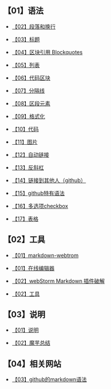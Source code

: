 ## 【01】语法

+ <a target="_blank" href="https://moyuling.github.io/blog/menu/markdown/【01】语法/【02】段落和换行.html">【02】段落和换行</a>

+ <a target="_blank" href="https://moyuling.github.io/blog/menu/markdown/【01】语法/【03】标题.html">【03】标题</a>

+ <a target="_blank" href="https://moyuling.github.io/blog/menu/markdown/【01】语法/【04】区块引用 Blockquotes.html">【04】区块引用 Blockquotes</a>

+ <a target="_blank" href="https://moyuling.github.io/blog/menu/markdown/【01】语法/【05】列表.html">【05】列表</a>

+ <a target="_blank" href="https://moyuling.github.io/blog/menu/markdown/【01】语法/【06】代码区块.html">【06】代码区块</a>

+ <a target="_blank" href="https://moyuling.github.io/blog/menu/markdown/【01】语法/【07】分隔线.html">【07】分隔线</a>

+ <a target="_blank" href="https://moyuling.github.io/blog/menu/markdown/【01】语法/【08】区段元素.html">【08】区段元素</a>

+ <a target="_blank" href="https://moyuling.github.io/blog/menu/markdown/【01】语法/【09】格式化.html">【09】格式化</a>

+ <a target="_blank" href="https://moyuling.github.io/blog/menu/markdown/【01】语法/【10】代码.html">【10】代码</a>

+ <a target="_blank" href="https://moyuling.github.io/blog/menu/markdown/【01】语法/【11】图片.html">【11】图片</a>

+ <a target="_blank" href="https://moyuling.github.io/blog/menu/markdown/【01】语法/【12】自动链接.html">【12】自动链接</a>

+ <a target="_blank" href="https://moyuling.github.io/blog/menu/markdown/【01】语法/【13】反斜杠.html">【13】反斜杠</a>

+ <a target="_blank" href="https://moyuling.github.io/blog/menu/markdown/【01】语法/【14】链接到其他人（github）.html">【14】链接到其他人（github）</a>

+ <a target="_blank" href="https://moyuling.github.io/blog/menu/markdown/【01】语法/【15】github特有语法.html">【15】github特有语法</a>

+ <a target="_blank" href="https://moyuling.github.io/blog/menu/markdown/【01】语法/【16】多选项checkbox.html">【16】多选项checkbox</a>

+ <a target="_blank" href="https://moyuling.github.io/blog/menu/markdown/【01】语法/【17】表格.html">【17】表格</a>

## 【02】工具
+ <a target="_blank" href="https://moyuling.github.io/blog/menu/markdown/【02】工具/【01】markdown-webtrom.html">【01】markdown-webtrom</a>

+ <a target="_blank" href="https://moyuling.github.io/blog/menu/markdown/【02】工具/【01】在线编辑器.html">【01】在线编辑器</a>

+ <a target="_blank" href="https://moyuling.github.io/blog/menu/markdown/【02】工具/【02】webStorm Markdown 插件破解.html">【02】webStorm Markdown 插件破解</a>

+ <a target="_blank" href="https://moyuling.github.io/blog/menu/markdown/【02】工具/【02】工具.html">【02】工具</a>


## 【03】说明
+ <a target="_blank" href="https://moyuling.github.io/blog/menu/markdown/【03】说明/【01】说明.html">【01】说明</a>

+ <a target="_blank" href="https://moyuling.github.io/blog/menu/markdown/【03】说明/【02】魔芋总结.html">【02】魔芋总结</a>

## 【04】相关网站
+ <a target="_blank" href="https://moyuling.github.io/blog/menu/markdown/【04】相关网站/【03】github的markdown语法.html">【03】github的markdown语法</a>
